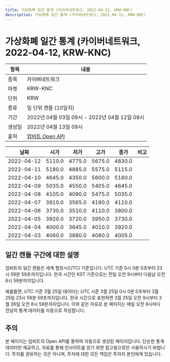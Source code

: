 ```yaml
---
title: 가상화폐 일간 통계 (카이버네트워크, 2022-04-12, KRW-KNC)
description: 가상화폐 일간 통계 (카이버네트워크, 2022-04-12, KRW-KNC)
---
```



가상화폐 일간 통계 (카이버네트워크, 2022-04-12, KRW-KNC)
===

|항목|내용|
|--|--|
|종목|카이버네트워크|
|마켓|KRW-KNC|
|단위|KRW|
|종류|일 단위 캔들 (10일치)|
|기간|2022년 04월 03일 09시 - 2022년 04월 12일 09시|
|생성일|2022년 04월 13일 09시|
|출처|[업비트 Open API](https://docs.upbit.com)|


|날짜|시가|저가|고가|종가|비고|
|--|--|--|--|--|--|
|2022-04-12|5110.0|4775.0|5675.0|4830.0|    |
|2022-04-11|5180.0|4885.0|5575.0|5115.0|    |
|2022-04-10|4645.0|4350.0|5600.0|5180.0|    |
|2022-04-09|5035.0|4550.0|5405.0|4645.0|    |
|2022-04-08|4105.0|4090.0|5475.0|5035.0|    |
|2022-04-07|3810.0|3565.0|4190.0|4110.0|    |
|2022-04-06|3730.0|3510.0|4110.0|3800.0|    |
|2022-04-05|3920.0|3720.0|3950.0|3730.0|    |
|2022-04-04|4000.0|3645.0|4010.0|3920.0|    |
|2022-04-03|4060.0|3880.0|4080.0|4005.0|    |


일간 캔들 구간에 대한 설명
---


업비트의 일간 캔들은 세계 협정시(UTC) 기준입니다. 
UTC 기준 0시 0분 0초부터 23시 59분 59초까지입니다. 
한국 시간인 KST 기준으로는 전일 오전 9시부터 다음날 오전 8시 59분까지입니다. 


예를들면, UTC 기준 3월 25일 데이터는 UTC 시준 3월 25일 0시 0분 0초부터 3월 25일 23시 59분 59초까지입니다. 
한국 시간으로 표현하면 3월 25일 오전 9시부터 3월 26일 오전 8시 59분까지입니다. 
이와 같은 이유로 본 페이지는 매일 오전 9시마다 전날의 통계 데이터를 자동으로 작성합니다. 


주의
---


본 페이지는 업비트의 Open API를 통하여 자동으로 생성된 페이지입니다. 
단순한 통계 데이터만 제공하고, 자료를 통해 인사이트를 얻기 위한 참고용으로만 사용하시기 바랍니다. 
투자를 권유하는 것은 아니며, 투자에 대한 모든 책임은 투자자 본인에게 있습니다. 
